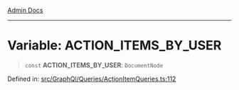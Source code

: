 [Admin Docs](/)

---

# Variable: ACTION_ITEMS_BY_USER

> `const` **ACTION_ITEMS_BY_USER**: `DocumentNode`

Defined in: [src/GraphQl/Queries/ActionItemQueries.ts:112](https://github.com/PalisadoesFoundation/talawa-admin/blob/main/src/GraphQl/Queries/ActionItemQueries.ts#L112)
